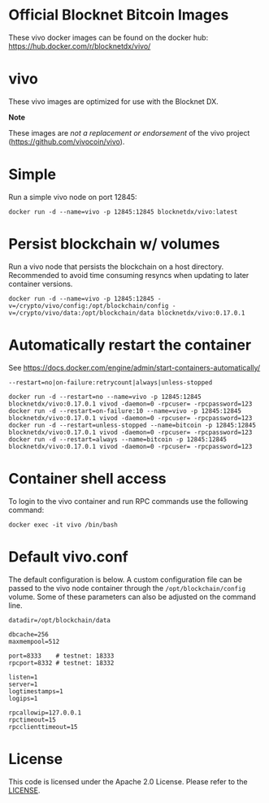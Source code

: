 Official Blocknet Bitcoin Images
=================================

These vivo docker images can be found on the docker hub: https://hub.docker.com/r/blocknetdx/vivo/

vivo
========

These vivo images are optimized for use with the Blocknet DX.

**Note**

These images are _not a replacement or endorsement_ of the vivo project (https://github.com/vivocoin/vivo).


Simple
======

Run a simple vivo node on port 12845:
```
docker run -d --name=vivo -p 12845:12845 blocknetdx/vivo:latest
```


Persist blockchain w/ volumes
=============================

Run a vivo node that persists the blockchain on a host directory. Recommended to avoid time consuming resyncs when updating to later container versions.
```
docker run -d --name=vivo -p 12845:12845 -v=/crypto/vivo/config:/opt/blockchain/config -v=/crypto/vivo/data:/opt/blockchain/data blocknetdx/vivo:0.17.0.1
```


Automatically restart the container
===================================

See https://docs.docker.com/engine/admin/start-containers-automatically/

`--restart=no|on-failure:retrycount|always|unless-stopped`

```
docker run -d --restart=no --name=vivo -p 12845:12845 blocknetdx/vivo:0.17.0.1 vivod -daemon=0 -rpcuser= -rpcpassword=123
docker run -d --restart=on-failure:10 --name=vivo -p 12845:12845 blocknetdx/vivo:0.17.0.1 vivod -daemon=0 -rpcuser= -rpcpassword=123
docker run -d --restart=unless-stopped --name=bitcoin -p 12845:12845 blocknetdx/vivo:0.17.0.1 vivod -daemon=0 -rpcuser= -rpcpassword=123
docker run -d --restart=always --name=bitcoin -p 12845:12845 blocknetdx/vivo:0.17.0.1 vivod -daemon=0 -rpcuser= -rpcpassword=123
```


Container shell access
======================

To login to the vivo container and run RPC commands use the following command:
```
docker exec -it vivo /bin/bash
```


Default vivo.conf
=====================

The default configuration is below. A custom configuration file can be passed to the vivo  node container through the `/opt/blockchain/config` volume. Some of these parameters can also be adjusted on the command line.
```
datadir=/opt/blockchain/data

dbcache=256
maxmempool=512

port=8333    # testnet: 18333
rpcport=8332 # testnet: 18332

listen=1
server=1
logtimestamps=1
logips=1

rpcallowip=127.0.0.1
rpctimeout=15
rpcclienttimeout=15
```


License
=======

This code is licensed under the Apache 2.0 License. Please refer to the [LICENSE](https://github.com/BlocknetDX/dockerimages/blob/master/LICENSE).
